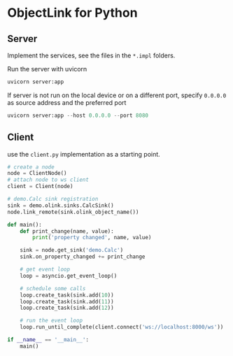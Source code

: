 # ObjectLink for Python

## Server

Implement the services, see the files in the `*.impl` folders.

Run the server with uvicorn

```py
uvicorn server:app
```

If server is not run on the local device or on a different port, specify `0.0.0.0` as source address and the preferred port

```py
uvicorn server:app --host 0.0.0.0 --port 8080
```

## Client

use the `client.py` implementation as a starting point.

```py
# create a node
node = ClientNode()
# attach node to ws client
client = Client(node)

# demo.Calc sink registration
sink = demo.olink.sinks.CalcSink()
node.link_remote(sink.olink_object_name())

def main():
    def print_change(name, value):
        print('property changed', name, value)

    sink = node.get_sink('demo.Calc')
    sink.on_property_changed += print_change

    # get event loop
    loop = asyncio.get_event_loop()

    # schedule some calls
    loop.create_task(sink.add(10))
    loop.create_task(sink.add(11))
    loop.create_task(sink.add(12))

    # run the event loop
    loop.run_until_complete(client.connect('ws://localhost:8000/ws'))

if __name__ == '__main__':
    main()
```

